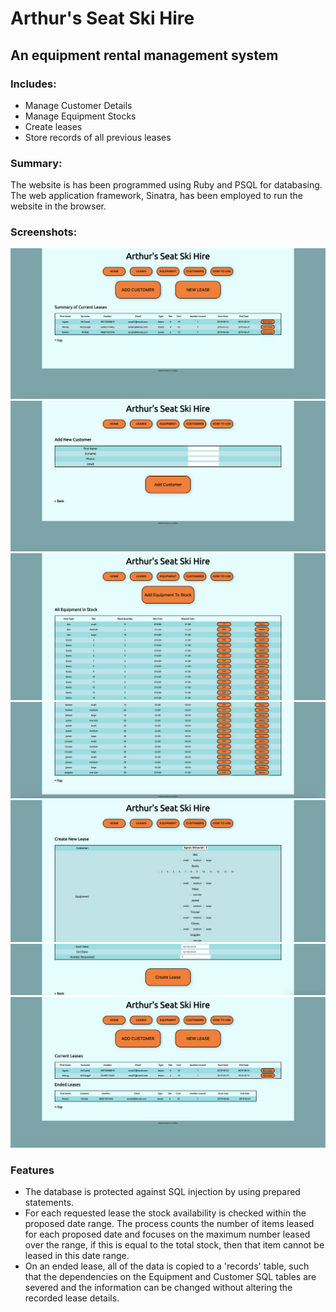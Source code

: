 # Arthur's Seat Ski Hire

## An equipment rental management system

### Includes:
 - Manage Customer Details
 - Manage Equipment Stocks
 - Create leases 
 - Store records of all previous leases

### Summary:
The website is has been programmed using Ruby and PSQL for databasing. The web application framework, Sinatra, has been employed to run the website in the browser.

### Screenshots:

![home page](public/screenshots/screenshot1.png)
![Customer Details](public/screenshots/screenshot2.png)
![Equipment Details 1](public/screenshots/screenshot3.png)
![Equipment Details 2](public/screenshots/screenshot4.png)
![Create lease 1](public/screenshots/screenshot5.png)
![Create lease 2](public/screenshots/screenshot6.png)
![Current and Ended Leases](public/screenshots/screenshot7.png)


### Features
- The database is protected against SQL injection by using prepared statements. 
- For each requested lease the stock availability is checked within the proposed date range. The process counts the number of items leased for each proposed date and focuses on the maximum number leased over the range, if this is equal to the total stock, then that item cannot be leased in this date range.
- On an ended lease, all of the data is copied to a 'records' table, such that the dependencies on the Equipment and Customer SQL tables are severed and the information can be changed without altering the recorded lease details. 
